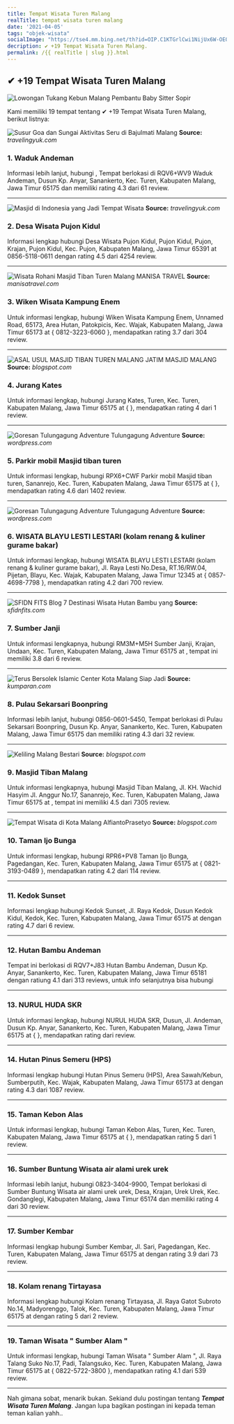 ```yaml
---
title: Tempat Wisata Turen Malang
realTitle: tempat wisata turen malang
date: '2021-04-05'
tags: "objek-wisata"
socialImage: "https://tse4.mm.bing.net/th?id=OIP.C1KTGrlCwi1NijUx6W-OEQAAAA&amp;pid=15.1"
decription: ✔ +19 Tempat Wisata Turen Malang.
permalink: /{{ realTitle | slug }}.html
---
```


## ✔ +19 Tempat Wisata Turen Malang

![Lowongan Tukang Kebun Malang  Pembantu Baby Sitter Sopir ](https://lh5.googleusercontent.com/proxy/uwEQN3INNCdmzpwPh3HChB7_hj8x1XCF3jdgWSuVdzekpnHb5Z7immVA2aqXfLiMXkMB2eEKTx0Vz884J1oltn-eYE9NuJOMahxOZrRmtyATTs27-sTxETaw-cX03mLvaA=w1200-h630-p-k-no-nu)



Kami memiliki 19 tempat tentang ✔ +19 Tempat Wisata Turen Malang, berikut listnya:



![Susur Goa dan Sungai Aktivitas Seru di Bajulmati Malang](https://tse2.mm.bing.net/th?id=OIP.I7dd5BgR0MoZcr2D1PwXTgHaFh&amp;pid=15.1)
**Source:** _travelingyuk.com_


### 1. Waduk Andeman



Informasi lebih lanjut, hubungi , Tempat berlokasi di RQV6+WV9 Waduk Andeman, Dusun Kp. Anyar, Sanankerto, Kec. Turen, Kabupaten Malang, Jawa Timur 65175 dan memiliki rating 4.3 dari 61 review.

---


![Masjid di Indonesia yang Jadi Tempat Wisata](https://tse2.mm.bing.net/th?id=OIP.7Lc_eZEg_l_uJOSHlvr4xwAAAA&amp;pid=15.1)
**Source:** _travelingyuk.com_


### 2. Desa Wisata Pujon Kidul



Informasi lengkap hubungi Desa Wisata Pujon Kidul, Pujon Kidul, Pujon, Krajan, Pujon Kidul, Kec. Pujon, Kabupaten Malang, Jawa Timur 65391 at 0856-5118-0611 dengan rating 4.5 dari 4254 review.

---


![Wisata Rohani Masjid Tiban Turen Malang  MANISA TRAVEL ](https://tse2.mm.bing.net/th?id=OIP.jbF0NwCSw8HYYUOntVs1QwHaFj&amp;pid=15.1)
**Source:** _manisatravel.com_


### 3. Wiken Wisata Kampung Enem



Untuk informasi lengkap, hubungi Wiken Wisata Kampung Enem, Unnamed Road, 65173, Area Hutan, Patokpicis, Kec. Wajak, Kabupaten Malang, Jawa Timur 65173 at { 0812-3223-6060 }, mendapatkan rating 3.7 dari 304 review.

---


![ASAL USUL MASJID TIBAN TUREN MALANG JATIM  MASJID MALANG ](https://tse2.mm.bing.net/th?id=OIP.vgQ4ZCILALPFJzglEx1YvgHaFj&amp;pid=15.1)
**Source:** _blogspot.com_


### 4. Jurang Kates



Untuk informasi lengkap, hubungi Jurang Kates, Turen, Kec. Turen, Kabupaten Malang, Jawa Timur 65175 at {  }, mendapatkan rating 4 dari 1 review.

---


![Goresan Tulungagung Adventure Tulungagung Adventure ](https://tse1.mm.bing.net/th?id=OIP.NmCWs5naB4-YH6nqM8BFlAHaKT&amp;pid=15.1)
**Source:** _wordpress.com_


### 5. Parkir mobil Masjid tiban turen



Untuk informasi lengkap, hubungi RPX6+CWF Parkir mobil Masjid tiban turen, Sananrejo, Kec. Turen, Kabupaten Malang, Jawa Timur 65175 at {  }, mendapatkan rating 4.6 dari 1402 review.

---


![Goresan Tulungagung Adventure Tulungagung Adventure ](https://tse2.mm.bing.net/th?id=OIP.FozR60Nh66Oqbmc0Pc1MDAHaFg&amp;pid=15.1)
**Source:** _wordpress.com_


### 6. WISATA BLAYU LESTI LESTARI (kolam renang &amp; kuliner gurame bakar)



Untuk informasi lengkap, hubungi WISATA BLAYU LESTI LESTARI (kolam renang &amp; kuliner gurame bakar), Jl. Raya Lesti No.Desa, RT.16/RW.04, Pijetan, Blayu, Kec. Wajak, Kabupaten Malang, Jawa Timur 12345 at { 0857-4698-7798 }, mendapatkan rating 4.2 dari 700 review.

---


![SFIDN FITS  Blog  7 Destinasi Wisata Hutan Bambu yang ](https://tse2.mm.bing.net/th?id=OIP.fo7BDGT2x6VQjwkk-3oBSQHaGI&amp;pid=15.1)
**Source:** _sfidnfits.com_


### 7. Sumber Janji



Untuk informasi lengkapnya, hubungi RM3M+M5H Sumber Janji, Krajan, Undaan, Kec. Turen, Kabupaten Malang, Jawa Timur 65175 at , tempat ini memiliki 3.8 dari 6 review.

---


![Terus Bersolek Islamic Center Kota Malang Siap Jadi ](https://tse2.mm.bing.net/th?id=OIP.PhQSFaW_piOrvaaUbyGNmwHaFj&amp;pid=15.1)
**Source:** _kumparan.com_


### 8. Pulau Sekarsari Boonpring



Informasi lebih lanjut, hubungi 0856-0601-5450, Tempat berlokasi di Pulau Sekarsari Boonpring, Dusun Kp. Anyar, Sanankerto, Kec. Turen, Kabupaten Malang, Jawa Timur 65175 dan memiliki rating 4.3 dari 32 review.

---


![Keliling Malang  Bestari](https://tse4.mm.bing.net/th?id=OIP.202xjst3YjlK1AG_qJ6MPwAAAA&amp;pid=15.1)
**Source:** _blogspot.com_


### 9. Masjid Tiban Malang



Untuk informasi lengkapnya, hubungi Masjid Tiban Malang, Jl. KH. Wachid Hasyim Jl. Anggur No.17, Sananrejo, Kec. Turen, Kabupaten Malang, Jawa Timur 65175 at , tempat ini memiliki 4.5 dari 7305 review.

---


![Tempat Wisata di Kota Malang  AlfiantoPrasetyo](https://tse1.mm.bing.net/th?id=OIP.rNLD4M8Db2kwDwwLfBVs7gHaHa&amp;pid=15.1)
**Source:** _blogspot.com_


### 10. Taman Ijo Bunga



Untuk informasi lengkap, hubungi RPR6+PV8 Taman Ijo Bunga, Pagedangan, Kec. Turen, Kabupaten Malang, Jawa Timur 65175 at { 0821-3193-0489 }, mendapatkan rating 4.2 dari 114 review.

---


### 11. Kedok Sunset



Informasi lengkap hubungi Kedok Sunset, Jl. Raya Kedok, Dusun Kedok Kidul, Kedok, Kec. Turen, Kabupaten Malang, Jawa Timur 65175 at  dengan rating 4.7 dari 6 review.

---


### 12. Hutan Bambu Andeman



Tempat ini berlokasi di RQV7+J83 Hutan Bambu Andeman, Dusun Kp. Anyar, Sanankerto, Kec. Turen, Kabupaten Malang, Jawa Timur 65181 dengan ratiung 4.1 dari 313 reviews, untuk info selanjutnya bisa hubungi 

---


### 13. NURUL HUDA SKR



Untuk informasi lengkap, hubungi NURUL HUDA SKR, Dusun, Jl. Andeman, Dusun Kp. Anyar, Sanankerto, Kec. Turen, Kabupaten Malang, Jawa Timur 65175 at {  }, mendapatkan rating  dari  review.

---


### 14. Hutan Pinus Semeru (HPS)



Informasi lengkap hubungi Hutan Pinus Semeru (HPS), Area Sawah/Kebun, Sumberputih, Kec. Wajak, Kabupaten Malang, Jawa Timur 65173 at  dengan rating 4.3 dari 1087 review.

---


### 15. Taman Kebon Alas



Untuk informasi lengkap, hubungi Taman Kebon Alas, Turen, Kec. Turen, Kabupaten Malang, Jawa Timur 65175 at {  }, mendapatkan rating 5 dari 1 review.

---


### 16. Sumber Buntung Wisata air alami urek urek



Informasi lebih lanjut, hubungi 0823-3404-9900, Tempat berlokasi di Sumber Buntung Wisata air alami urek urek, Desa, Krajan, Urek Urek, Kec. Gondanglegi, Kabupaten Malang, Jawa Timur 65174 dan memiliki rating 4 dari 30 review.

---


### 17. Sumber Kembar



Informasi lengkap hubungi Sumber Kembar, Jl. Sari, Pagedangan, Kec. Turen, Kabupaten Malang, Jawa Timur 65175 at  dengan rating 3.9 dari 73 review.

---


### 18. Kolam renang Tirtayasa



Informasi lengkap hubungi Kolam renang Tirtayasa, Jl. Raya Gatot Subroto No.14, Madyorenggo, Talok, Kec. Turen, Kabupaten Malang, Jawa Timur 65175 at  dengan rating 5 dari 2 review.

---


### 19. Taman Wisata &quot; Sumber Alam &quot;



Untuk informasi lengkap, hubungi Taman Wisata &quot; Sumber Alam &quot;, Jl. Raya Talang Suko No.17, Padi, Talangsuko, Kec. Turen, Kabupaten Malang, Jawa Timur 65175 at { 0822-5722-3800 }, mendapatkan rating 4.1 dari 539 review.

---









Nah gimana sobat, menarik bukan. Sekiand dulu postingan tentang ***Tempat Wisata Turen Malang***. Jangan lupa bagikan postingan ini kepada teman teman kalian yahh..
